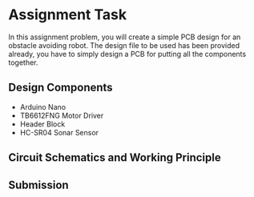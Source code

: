 # Assignment Task

In this assignment problem, you will create a simple PCB design for an obstacle avoiding robot. The design file to be used has been provided already, you have to simply design a PCB for putting all the components together.


## Design Components

- Arduino Nano
- TB6612FNG Motor Driver
- Header Block
- HC-SR04 Sonar Sensor

## Circuit Schematics and Working Principle


## Submission


